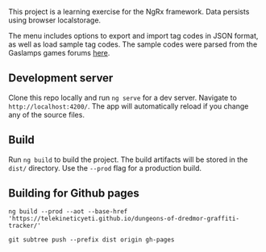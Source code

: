 This project is a learning exercise for the NgRx framework. Data persists using browser localstorage.

The menu includes options to export and import tag codes in JSON format, as well as load sample tag codes. The sample codes were parsed from the Gaslamps games forums [here](https://community.gaslampgames.com/threads/graffiti-dump-mostly-unexplored-codes.6538/).

## Development server

Clone this repo locally and run `ng serve` for a dev server. Navigate to `http://localhost:4200/`. The app will automatically reload if you change any of the source files.

## Build

Run `ng build` to build the project. The build artifacts will be stored in the `dist/` directory. Use the `--prod` flag for a production build.

## Building for Github pages

```
ng build --prod --aot --base-href 'https://telekineticyeti.github.io/dungeons-of-dredmor-graffiti-tracker/'

git subtree push --prefix dist origin gh-pages
```
